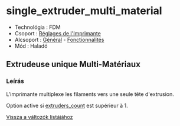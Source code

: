# single\_extruder\_multi\_material

* Technológia : FDM
* Csoport : [Réglages de l'Imprimante](../printer_settings/printer_settings.md)
* Alcsoport : [Général](../printer_settings/printer_settings.md#général) - [Fonctionnalités](../printer_settings/printer_settings.md#fonctionnalités)
* Mód : Haladó

## Extrudeuse unique Multi-Matériaux

### Leírás

L'imprimante multiplexe les filaments vers une seule tête d'extrusion.

Option active si [extruders\_count](extruders_count.md) est supérieur à 1.

[Vissza a változók listájához](variable_list.md)

